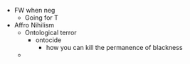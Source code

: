 -   FW when neg
    -   Going for T
-   Affro Nihilism
    -   Ontological terror
        -   ontocide
            -   how you can kill the permanence of blackness
    -
